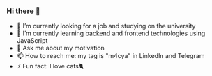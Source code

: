 ### Hi there 👋

- 🔭 I’m currently looking for a job and studying on the university
- 🌱 I’m currently learning backend and frontend technologies using JavaScript
- 💬 Ask me about my motivation
- 📫 How to reach me: my tag is "m4cya" in LinkedIn and Telegram
- ⚡ Fun fact: I love cats🐈
